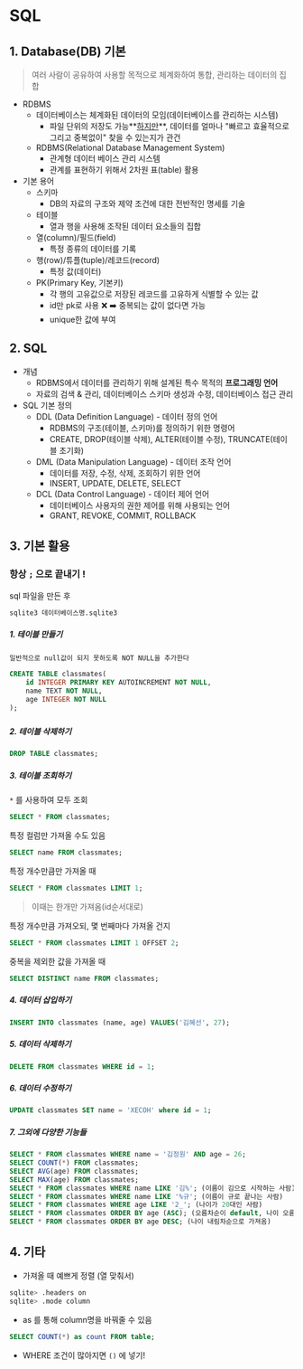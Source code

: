 # SQL

## 1. Database(DB) 기본

> 여러 사람이 공유하여 사용할 목적으로 체계화하여 통합, 관리하는 데이터의 집합

* RDBMS
  * 데이터베이스는 체계화된 데이터의 모임(데이터베이스를 관리하는 시스템)
    * 파일 단위의 저장도 가능**<u>하지만</u>**, 데이터를 얼마나 "빠르고 효율적으로 그리고 중복없이" 찾을 수 있는지가 관건
  * RDBMS(Relational Database Management System)
    * 관계형 데이터 베이스 관리 시스템
    * 관계를 표현하기 위해서 2차원 표(table) 활용
* 기본 용어
  * 스키마
    * DB의 자료의 구조와 제약 조건에 대한 전반적인 명세를 기술
  * 테이블
    * 열과 행을 사용해 조작된 데이터 요소들의 집합
  * 열(column)/필드(field)
    * 특정 종류의 데이터를 기록
  * 행(row)/튜플(tuple)/레코드(record)
    * 특정 값(데이터)
  * PK(Primary Key, 기본키)
    * 각 행의 고유값으로 저장된 레코드를 고유하게 식별할 수 있는 값
    * id만 pk로 사용 :x: :arrow_right: 중복되는 값이 없다면 가능
    * unique한 값에 부여



## 2. SQL

* 개념
  * RDBMS에서 데이터를 관리하기 위해 설계된 특수 목적의 **프로그래밍 언어**
  * 자료의 검색 & 관리, 데이터베이스 스키마 생성과 수정, 데이터베이스 접근 관리
* SQL 기본 정의
  * DDL (Data Definition Language) - 데이터 정의 언어
    * RDBMS의 구조(테이블, 스키마)를 정의하기 위한 명령어
    * CREATE, DROP(테이블 삭제), ALTER(테이블 수정), TRUNCATE(테이블 초기화)
  * DML (Data Manipulation Language) - 데이터 조작 언어
    * 데이터를 저장, 수정, 삭제, 조회하기 위한 언어
    * INSERT, UPDATE, DELETE, SELECT
  * DCL (Data Control Language) - 데이터 제어 언어
    * 데이터베이스 사용자의 권한 제어를 위해 사용되는 언어
    * GRANT, REVOKE, COMMIT, ROLLBACK



## 3. 기본 활용

### 항상 `;` 으로 끝내기 ! 

sql 파일을 만든 후 

```bash
sqlite3 데이터베이스명.sqlite3
```



##### 1. 테이블 만들기

`일반적으로 null값이 되지 못하도록 NOT NULL을 추가한다` 

```sql
CREATE TABLE classmates(
    id INTEGER PRIMARY KEY AUTOINCREMENT NOT NULL,
    name TEXT NOT NULL,
    age INTEGER NOT NULL
);
```

##### 

##### 2. 테이블 삭제하기

```sql
DROP TABLE classmates;
```



##### 3. 테이블 조회하기

`*` 를 사용하여 모두 조회

```sql
SELECT * FROM classmates;
```

특정 컬럼만 가져올 수도 있음

```sql
SELECT name FROM classmates;
```

특정 개수만큼만 가져올 때

```sql
SELECT * FROM classmates LIMIT 1;
```

> 이때는 한개만 가져옴(id순서대로)

특정 개수만큼 가져오되, 몇 번째마다 가져올 건지 

```sql
SELECT * FROM classmates LIMIT 1 OFFSET 2;
```

중복을 제외한 값을 가져올 때

```sql
SELECT DISTINCT name FROM classmates;
```



##### 4. 데이터 삽입하기

```sql
INSERT INTO classmates (name, age) VALUES('김혜선', 27);
```



##### 5. 데이터 삭제하기

```sql
DELETE FROM classmates WHERE id = 1;
```



##### 6. 데이터 수정하기

```sql
UPDATE classmates SET name = 'XECOH' where id = 1;
```



##### 7. 그외에 다양한 기능들

```sql
SELECT * FROM classmates WHERE name = '김정원' AND age = 26;
SELECT COUNT(*) FROM classmates;
SELECT AVG(age) FROM classmates;
SELECT MAX(age) FROM classmates;
SELECT * FROM classmates WHERE name LIKE '김%'; (이름이 김으로 시작하는 사람)
SELECT * FROM classmates WHERE name LIKE '%규'; (이름이 규로 끝나는 사람)
SELECT * FROM classmates WHERE age LIKE '2_'; (나이가 20대인 사람)
SELECT * FROM classmates ORDER BY age (ASC); (오름차순이 default, 나이 오름차순으로 가져옴)
SELECT * FROM classmates ORDER BY age DESC; (나이 내림차순으로 가져옴)
```



## 4. 기타

* 가져올 때 예쁘게 정렬 (열 맞춰서)

```bash
sqlite> .headers on
sqlite> .mode column
```

* as 를 통해 column명을 바꿔줄 수 있음

```sql
SELECT COUNT(*) as count FROM table; 
```

* WHERE 조건이 많아지면 `()` 에 넣기!